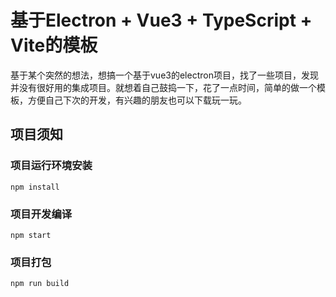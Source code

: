 # 基于Electron + Vue3 + TypeScript + Vite的模板
基于某个突然的想法，想搞一个基于vue3的electron项目，找了一些项目，发现并没有很好用的集成项目。就想着自己鼓捣一下，花了一点时间，简单的做一个模板，方便自己下次的开发，有兴趣的朋友也可以下载玩一玩。

## 项目须知

### 项目运行环境安装
```
npm install
```

### 项目开发编译
```
npm start
```

### 项目打包
```
npm run build
```
